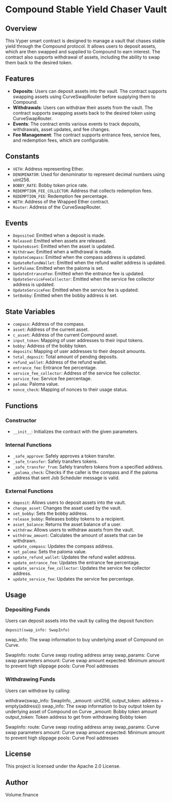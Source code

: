 # Compound Stable Yield Chaser Vault

## Overview

This Vyper smart contract is designed to manage a vault that chases stable yield through the Compound protocol. It allows users to deposit assets, which are then swapped and supplied to Compound to earn interest. The contract also supports withdrawal of assets, including the ability to swap them back to the desired token.

## Features

- **Deposits**: Users can deposit assets into the vault. The contract supports swapping assets using CurveSwapRouter before supplying them to Compound.
- **Withdrawals**: Users can withdraw their assets from the vault. The contract supports swapping assets back to the desired token using CurveSwapRouter.
- **Events**: The contract emits various events to track deposits, withdrawals, asset updates, and fee changes.
- **Fee Management**: The contract supports entrance fees, service fees, and redemption fees, which are configurable.

## Constants

- `VETH`: Address representing Ether.
- `DENOMINATOR`: Used for denominator to represent decimal numbers using uint256.
- `BOBBY_RATE`: Bobby token price rate.
- `REDEMPTION_FEE_COLLECTOR`: Address that collects redemption fees.
- `REDEMPTION_FEE`: Redemption fee percentage.
- `WETH`: Address of the Wrapped Ether contract.
- `Router`: Address of the CurveSwapRouter.

## Events

- `Deposited`: Emitted when a deposit is made.
- `Released`: Emitted when assets are released.
- `UpdateAsset`: Emitted when the asset is updated.
- `Withdrawn`: Emitted when a withdrawal is made.
- `UpdateCompass`: Emitted when the compass address is updated.
- `UpdateRefundWallet`: Emitted when the refund wallet address is updated.
- `SetPaloma`: Emitted when the paloma is set.
- `UpdateEntranceFee`: Emitted when the entrance fee is updated.
- `UpdateServiceFeeCollector`: Emitted when the service fee collector address is updated.
- `UpdateServiceFee`: Emitted when the service fee is updated.
- `SetBobby`: Emitted when the bobby address is set.

## State Variables

- `compass`: Address of the compass.
- `asset`: Address of the current asset.
- `c_asset`: Address of the current Compound asset.
- `input_token`: Mapping of user addresses to their input tokens.
- `bobby`: Address of the bobby token.
- `deposits`: Mapping of user addresses to their deposit amounts.
- `total_deposit`: Total amount of pending deposits.
- `refund_wallet`: Address of the refund wallet.
- `entrance_fee`: Entrance fee percentage.
- `service_fee_collector`: Address of the service fee collector.
- `service_fee`: Service fee percentage.
- `paloma`: Paloma value.
- `nonce_check`: Mapping of nonces to their usage status.

## Functions

### Constructor

- `__init__`: Initializes the contract with the given parameters.

### Internal Functions

- `_safe_approve`: Safely approves a token transfer.
- `_safe_transfer`: Safely transfers tokens.
- `_safe_transfer_from`: Safely transfers tokens from a specified address.
- `_paloma_check`: Checks if the caller is the compass and if the paloma address that sent Job Scheduler message is valid.

### External Functions

- `deposit`: Allows users to deposit assets into the vault.
- `change_asset`: Changes the asset used by the vault.
- `set_bobby`: Sets the bobby address.
- `release_bobby`: Releases bobby tokens to a recipient.
- `asset_balance`: Returns the asset balance of a user.
- `withdraw`: Allows users to withdraw assets from the vault.
- `withdraw_amount`: Calculates the amount of assets that can be withdrawn.
- `update_compass`: Updates the compass address.
- `set_paloma`: Sets the paloma value.
- `update_refund_wallet`: Updates the refund wallet address.
- `update_entrance_fee`: Updates the entrance fee percentage.
- `update_service_fee_collector`: Updates the service fee collector address.
- `update_service_fee`: Updates the service fee percentage.

## Usage
### Depositing Funds

Users can deposit assets into the vault by calling the deposit function:

```
deposit(swap_info: SwapInfo)
```

swap_info: The swap information to buy underlying asset of Compound on Curve.

SwapInfo:
    route: Curve swap routing address array
    swap_params: Curve swap parameters
    amount: Curve swap amount
    expected: Minimum amount to prevent high slippage
    pools: Curve Pool addresses

### Withdrawing Funds

Users can withdraw by calling:

withdraw(swap_info: SwapInfo, _amount: uint256, output_token: address = empty(address))
swap_info: The swap information to buy output token by underlying asset of Compound on Curve
_amount: Bobby token amount
output_token: Token address to get from withdrawing Bobby token

SwapInfo:
    route: Curve swap routing address array
    swap_params: Curve swap parameters
    amount: Curve swap amount
    expected: Minimum amount to prevent high slippage
    pools: Curve Pool addresses

## License

This project is licensed under the Apache 2.0 License.

## Author

Volume.finance
